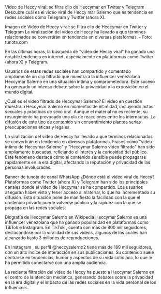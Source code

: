 Video de Heccy viral: se filtra clip de Heccymar en Twitter y Telegram
Descubre cuál es el video viral de Heccy mar Salerno que es tendencia en redes sociales como Telegram y Twitter (ahora X).

Imagen de Video de Heccy viral: se filtra clip de Heccymar en Twitter y Telegram
La viralización del vídeo de Heccy ha llevado a que términos relacionados se convertirán en tendencia en diversas plataformas. - Foto: tunota.com

En las últimas horas, la búsqueda de "video de Heccy viral" ha ganado una notable tendencia en internet, especialmente en plataformas como Twitter (ahora X) y Telegram.

Usuarios de estas redes sociales han compartido y comentado ampliamente un clip filtrado que muestra a la influencer venezolana Heccymar Salerno en una situación íntima y comprometedora. Este suceso ha generado un intenso debate sobre la privacidad y la exposición en el mundo digital.


¿Cuál es el video filtrado de Heccymar Salerno?
El video en cuestión muestra a Heccymar Salerno en momentos de intimidad, incluyendo actos sexuales y prácticas de sexo oral. Aunque el material no es reciente, su resurgimiento ha provocado una ola de reacciones entre los internautas. La difusión de este tipo de contenido sin consentimiento plantea serias preocupaciones éticas y legales.


La viralización del vídeo de Heccy ha llevado a que términos relacionados se convertirán en tendencia en diversas plataformas. Frases como "video íntimo de Heccymar Salerno" y "Heccymar Salerno video filtrado" han sido ampliamente buscadas, reflejando el interés y la curiosidad del público. Este fenómeno destaca cómo el contenido sensible puede propagarse rápidamente en la era digital, afectando la reputación y privacidad de las personas involucradas.

Banner de tunota de canal WhatsApp
¿Dónde está el video viral de Heccy?
Plataformas como Twitter (ahora X) y Telegram han sido los principales canales donde el video de Heccymar se ha compartido. Los usuarios aseguran haber visto y tener acceso al material, lo que ha incrementado su difusión. Esta situación pone de manifiesto la facilidad con la que el contenido privado puede volverse público y la rapidez con la que se propaga en las redes sociales.

Biografía de Heccymar Salerno en Wikipedia
Heccymar Salerno es una influencer venezolana que ha ganado popularidad en plataformas como TikTok e Instagram. En TikTok , cuenta con más de 800 mil seguidores, destacándose por la viralidad de sus vídeos, algunos de los cuales han alcanzado hasta 3 millones de reproducciones.


En Instagram , su perfil @heccysalerno2 tiene más de 169 mil seguidores, con un alto índice de interacción en sus publicaciones. Su contenido suele centrarse en tendencias, humor y aspectos de su vida cotidiana, lo que le ha permitido conectarse con una amplia audiencia.

La reciente filtración del vídeo de Heccy ha puesto a Heccymar Salerno en el centro de la atención mediática, generando debates sobre la privacidad en la era digital y el impacto de las redes sociales en la vida personal de los influencers.
